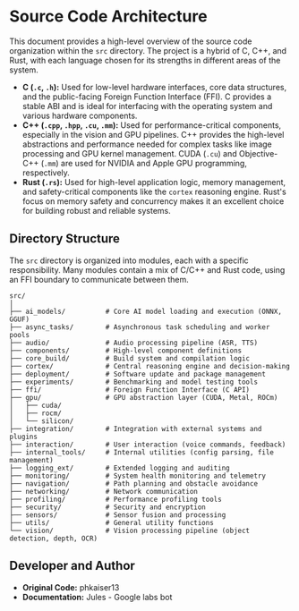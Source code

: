 <!--
This documentation was written by Jules - Google labs bot.
Original code by phkaiser13.
-->

# Source Code Architecture

This document provides a high-level overview of the source code organization within the `src` directory. The project is a hybrid of C, C++, and Rust, with each language chosen for its strengths in different areas of the system.

*   **C (`.c`, `.h`):** Used for low-level hardware interfaces, core data structures, and the public-facing Foreign Function Interface (FFI). C provides a stable ABI and is ideal for interfacing with the operating system and various hardware components.
*   **C++ (`.cpp`, `.hpp`, `.cu`, `.mm`):** Used for performance-critical components, especially in the vision and GPU pipelines. C++ provides the high-level abstractions and performance needed for complex tasks like image processing and GPU kernel management. CUDA (`.cu`) and Objective-C++ (`.mm`) are used for NVIDIA and Apple GPU programming, respectively.
*   **Rust (`.rs`):** Used for high-level application logic, memory management, and safety-critical components like the `cortex` reasoning engine. Rust's focus on memory safety and concurrency makes it an excellent choice for building robust and reliable systems.

## Directory Structure

The `src` directory is organized into modules, each with a specific responsibility. Many modules contain a mix of C/C++ and Rust code, using an FFI boundary to communicate between them.

```
src/
│
├── ai_models/          # Core AI model loading and execution (ONNX, GGUF)
├── async_tasks/        # Asynchronous task scheduling and worker pools
├── audio/              # Audio processing pipeline (ASR, TTS)
├── components/         # High-level component definitions
├── core_build/         # Build system and compilation logic
├── cortex/             # Central reasoning engine and decision-making
├── deployment/         # Software update and package management
├── experiments/        # Benchmarking and model testing tools
├── ffi/                # Foreign Function Interface (C API)
├── gpu/                # GPU abstraction layer (CUDA, Metal, ROCm)
│   ├── cuda/
│   ├── rocm/
│   └── silicon/
├── integration/        # Integration with external systems and plugins
├── interaction/        # User interaction (voice commands, feedback)
├── internal_tools/     # Internal utilities (config parsing, file management)
├── logging_ext/        # Extended logging and auditing
├── monitoring/         # System health monitoring and telemetry
├── navigation/         # Path planning and obstacle avoidance
├── networking/         # Network communication
├── profiling/          # Performance profiling tools
├── security/           # Security and encryption
├── sensors/            # Sensor fusion and processing
├── utils/              # General utility functions
└── vision/             # Vision processing pipeline (object detection, depth, OCR)
```

## Developer and Author

*   **Original Code:** phkaiser13
*   **Documentation:** Jules - Google labs bot
